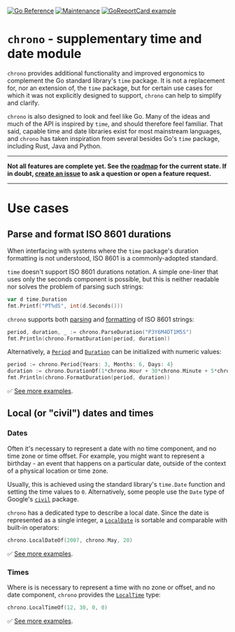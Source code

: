 [![Go Reference](https://pkg.go.dev/badge/github.com/go-chrono/chrono.svg)](https://pkg.go.dev/github.com/go-chrono/chrono)
[![Maintenance](https://img.shields.io/badge/Maintained%3F-yes-green.svg)](https://github.com/go-chrono/chrono/graphs/commit-activity)
[![GoReportCard example](https://goreportcard.com/badge/github.com/go-chrono/chrono)](https://goreportcard.com/report/github.com/go-chrono/chrono)

# `chrono` - supplementary time and date module

`chrono` provides additional functionality and improved ergonomics to complement the Go standard library's `time` package. It is not a replacement for, nor an extension of, the `time` package, but for certain use cases for which it was not explicitly designed to support, `chrono` can help to simplify and clarify.

`chrono` is also designed to look and feel like Go. Many of the ideas and much of the API is inspired by `time`, and should therefore feel familiar. That said, capable time and date libraries exist for most mainstream languages, and `chrono` has taken inspiration from several besides Go's `time` package, including Rust, Java and Python.

---

**Not all features are complete yet. See the [roadmap](https://github.com/go-chrono/chrono/projects/1) for the current state. If in doubt, [create an issue](https://github.com/go-chrono/chrono/issues) to ask a question or open a feature request.**

---

# Use cases

## Parse and format ISO 8601 durations

When interfacing with systems where the <code>time</code> package's duration formatting is not understood, ISO 8601 is a commonly-adopted standard.

`time` doesn't support ISO 8601 durations notation. A simple one-liner that uses only the seconds component is possible, but this is neither readable nor solves the problem of parsing such strings:

```go
var d time.Duration
fmt.Printf("PT%dS", int(d.Seconds()))
```

`chrono` supports both [parsing](https://pkg.go.dev/github.com/go-chrono/chrono#ParseDuration) and [formatting](https://pkg.go.dev/github.com/go-chrono/chrono#FormatDuration) of ISO 8601 strings:

```go
period, duration, _ := chrono.ParseDuration("P3Y6M4DT1M5S")
fmt.Println(chrono.FormatDuration(period, duration))
```

Alternatively, a [`Period`](https://pkg.go.dev/github.com/go-chrono/chrono#Period) and [`Duration`](https://pkg.go.dev/github.com/go-chrono/chrono#Duration) can be initialized with numeric values:

```go
period := chrono.Period{Years: 3, Months: 6, Days: 4}
duration := chrono.DurationOf(1*chrono.Hour + 30*chrono.Minute + 5*chrono.Second)
fmt.Println(chrono.FormatDuration(period, duration))
```

✅ [See more examples](examples/duration_period_test.go).

## Local (or "civil") dates and times

### Dates

Often it's necessary to represent a date with no time component, and no time zone or time offset. For example, you might want to represent a birthday - an event that happens on a particular date, outside of the context of a physical location or time zone.

Usually, this is achieved using the standard library's `time.Date` function and setting the time values to `0`. Alternatively, some people use the `Date` type of Google's [`civil`](https://pkg.go.dev/cloud.google.com/go/civil) package.

`chrono` has a dedicated type to describe a local date. Since the date is represented as a single integer, a [`LocalDate`](https://pkg.go.dev/github.com/go-chrono/chrono#LocalDate) is sortable and comparable with built-in operators:

```go
chrono.LocalDateOf(2007, chrono.May, 20)
```

✅ [See more examples](examples/local_date_test.go).

### Times

Where is is necessary to represent a time with no zone or offset, and no date component, `chrono` provides the [`LocalTime`](https://pkg.go.dev/github.com/go-chrono/chrono#LocalTime) type:

```go
chrono.LocalTimeOf(12, 30, 0, 0)
```

✅ [See more examples](examples/local_time_test.go).
